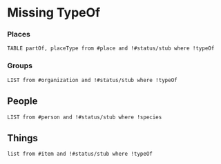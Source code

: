 # Missing TypeOf

### Places
```dataview
TABLE partOf, placeType from #place and !#status/stub where !typeOf 
```

### Groups
```dataview
LIST from #organization and !#status/stub where !typeOf
```

## People
```dataview
LIST from #person and !#status/stub where !species
```

## Things
```dataview
list from #item and !#status/stub where !typeOf
```